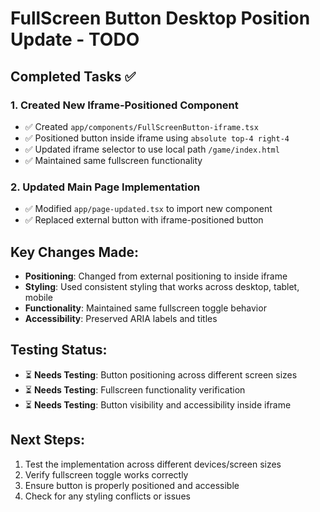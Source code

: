 # FullScreen Button Desktop Position Update - TODO

## Completed Tasks ✅

### 1. Created New Iframe-Positioned Component
- ✅ Created `app/components/FullScreenButton-iframe.tsx`
- ✅ Positioned button inside iframe using `absolute top-4 right-4`
- ✅ Updated iframe selector to use local path `/game/index.html`
- ✅ Maintained same fullscreen functionality

### 2. Updated Main Page Implementation
- ✅ Modified `app/page-updated.tsx` to import new component
- ✅ Replaced external button with iframe-positioned button

## Key Changes Made:
- **Positioning**: Changed from external positioning to inside iframe
- **Styling**: Used consistent styling that works across desktop, tablet, mobile
- **Functionality**: Maintained same fullscreen toggle behavior
- **Accessibility**: Preserved ARIA labels and titles

## Testing Status:
- ⏳ **Needs Testing**: Button positioning across different screen sizes
- ⏳ **Needs Testing**: Fullscreen functionality verification
- ⏳ **Needs Testing**: Button visibility and accessibility inside iframe

## Next Steps:
1. Test the implementation across different devices/screen sizes
2. Verify fullscreen toggle works correctly
3. Ensure button is properly positioned and accessible
4. Check for any styling conflicts or issues
